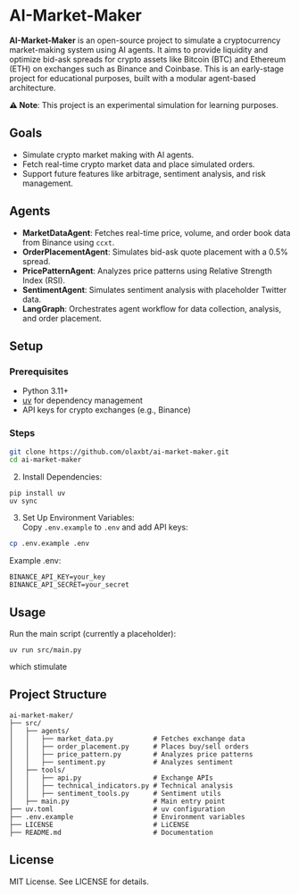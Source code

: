 # AI-Market-Maker

**AI-Market-Maker** is an open-source project to simulate a cryptocurrency market-making system using AI agents. It aims to provide liquidity and optimize bid-ask spreads for crypto assets like Bitcoin (BTC) and Ethereum (ETH) on exchanges such as Binance and Coinbase. This is an early-stage project for educational purposes, built with a modular agent-based architecture.

**⚠️ Note**: This project is an experimental simulation for learning purposes.

## Goals

- Simulate crypto market making with AI agents.
- Fetch real-time crypto market data and place simulated orders.
- Support future features like arbitrage, sentiment analysis, and risk management.

## Agents

- **MarketDataAgent**: Fetches real-time price, volume, and order book data from Binance using `ccxt`.
- **OrderPlacementAgent**: Simulates bid-ask quote placement with a 0.5% spread.
- **PricePatternAgent**: Analyzes price patterns using Relative Strength Index (RSI).
- **SentimentAgent**: Simulates sentiment analysis with placeholder Twitter data.
- **LangGraph**: Orchestrates agent workflow for data collection, analysis, and order placement.

## Setup

### Prerequisites

- Python 3.11+
- [uv](https://github.com/astral-sh/uv) for dependency management
- API keys for crypto exchanges (e.g., Binance)

### Steps

```bash
git clone https://github.com/olaxbt/ai-market-maker.git
cd ai-market-maker
```

2. Install Dependencies:

```
pip install uv
uv sync
```

3. Set Up Environment Variables:  
   Copy `.env.example` to `.env` and add API keys:

```bash
cp .env.example .env
```

Example .env:

```
BINANCE_API_KEY=your_key
BINANCE_API_SECRET=your_secret
```

## Usage

Run the main script (currently a placeholder):

```
uv run src/main.py
```

which stimulate

## Project Structure

```
ai-market-maker/
├── src/
│   ├── agents/
│   │   ├── market_data.py          # Fetches exchange data
│   │   ├── order_placement.py      # Places buy/sell orders
│   │   ├── price_pattern.py        # Analyzes price patterns
│   │   ├── sentiment.py            # Analyzes sentiment
│   ├── tools/
│   │   ├── api.py                  # Exchange APIs
│   │   ├── technical_indicators.py # Technical analysis
│   │   ├── sentiment_tools.py      # Sentiment utils
│   ├── main.py                     # Main entry point
├── uv.toml                         # uv configuration
├── .env.example                    # Environment variables
├── LICENSE                         # LiCENSE
├── README.md                       # Documentation

```

## License

MIT License. See LICENSE for details.
